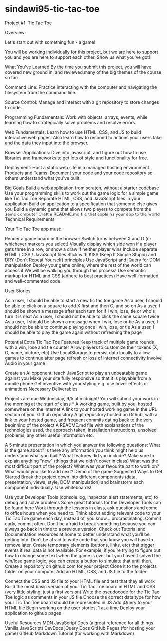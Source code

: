 # sindawi95-tic-tac-toe
Project #1: Tic Tac Toe

Overview:

Let's start out with something fun - a game!

You will be working individually for this project, but we are here to support you and you are here to support each other. Show us what you've got!

What You've Learned
By the time you submit this project, you will have covered new ground in, and reviewed,many of the big themes of the course so far:

Command Line: Practice interacting with the computer and navigating the filesystem from the command line.

Source Control: Manage and interact with a git repository to store changes to code.

Programming Fundamentals: Work with objects, arrays, events, while learning how to strategically solve problems and resolve errors.

Web Fundamentals: Learn how to use HTML, CSS, and JS to build interactive web pages. Also learn how to respond to actions your users take and the data they input into the browser.

Browser Applications: Dive into javascript, and figure out how to use libraries and frameworks to get lots of style and functionality for free.

Deployment: Host a static web site in a managed hosting environment.
Products and Teams: Document your code and your code repository so others understand what you've built.

Big Goals
Build a web application from scratch, without a starter codebase
Use your programming skills to work out the game logic for a simple game like Tic Tac Toe
Separate HTML, CSS, and JavaScript files in your application
Build an application to a specification that someone else gives you
Build a dynamic game that allows two players to compete from the same computer
Craft a README.md file that explains your app to the world Technical Requirements

Your Tic Tac Toe app must:

Render a game board in the browser
Switch turns between X and O (or whichever markers you select)
Visually display which side won if a player gets three in a row, or show a draw if neither player wins
Include separate HTML / CSS / JavaScript files
Stick with KISS (Keep It Simple Stupid) and DRY (Don't Repeat Yourself) principles
Use JavaScript and jQuery for DOM manipulation
Deploy your game online, where the rest of the world can access it
We will be walking you through this process!
Use semantic markup for HTML and CSS (adhere to best practices)
Have well-formatted, and well-commented code

User Stories

As a user, I should be able to start a new tic tac toe game
As a user, I should be able to click on a square to add X first and then O, and so on
As a user, I should be shown a message after each turn for if I win, lose, tie or who's turn it is next
As a user, I should not be able to click the same square twice
As a user, I should be shown a message when I win, lose or tie
As a user, I should not be able to continue playing once I win, lose, or tie
As a user, I should be able to play the game again without refreshing the page

Potential Extra Tic Tac Toe Features
Keep track of multiple game rounds with a win, lose and tie counter
Allow players to customize their tokens (X, O, name, picture, etc)
Use LocalStorage to persist data locally to allow games to continue after page refresh or loss of internet connectivity
Involve Audio in your game

Create an AI opponent: teach JavaScript to play an unbeatable game against you
Make your site fully responsive so that it is playable from a mobile phone
Get inventive with your styling e.g. use hover effects or animations
Necessary Deliverables

Projects are due Wednesday, 9/5 at midnight! You will submit your work in the morning at the start of class *
A working game, built by you, hosted somewhere on the internet
A link to your hosted working game in the URL section of your Github repository
A git repository hosted on Github, with a link to your hosted game, and frequent commits dating back to the very beginning of the project
A README.md file with explanations of the technologies used, the approach taken, installation instructions, unsolved problems, any other useful information etc.

A 5 minute presentation in which you answer the following questions:
What is the game about?
Is there any information you think might help us understand what you built?
What features did you include?
Make sure to explain anything "new" (things that we didn't cover in class)
What was the most difficult part of the project?
What was your favourite part to work on?
What would you like to add next?
Demo of the game
Suggested Ways to Get Started
Break the project down into different components (data, presentation, views, style, DOM manipulation) and brainstorm each component individually. Use whiteboards!

Use your Developer Tools (console.log, inspector, alert statements, etc) to debug and solve problems
Some great tutorials for the Developer Tools can be found here
Work through the lessons in class, ask questions and come to office hours when you need to. Think about adding relevant code to your Tic Tac Toe game each day, instead of, you know... procrastinating.
Commit early, commit often. Don’t be afraid to break something because you can always go back in time to a previous version.
Check out Tutorial and Documentation resources at home to better understand what you’ll be getting into.
Don’t be afraid to write code that you know you will have to remove later. Create temporary elements (buttons, links, etc) that trigger events if real data is not available. For example, if you’re trying to figure out how to change some text when the game is over but you haven’t solved the win/lose game logic, you can create a button to simulate that until then.
Create a repository on github.com for your project
Clone it to the projects folder on your computer
Add an HTML, CSS, and JS file to the folder

Connect the CSS and JS file to your HTML file and test that they all work
Build the most basic version of your Tic Tac Toe board in HTML and CSS (very little styling, just a first version)
Write the pseudocode for the Tic Tac Toe logic as comments in your JS file
Choose the correct data type for how your Tic Tac Toe board should be represented in JS
Add jQuery to your HTML file
Begin working on the user stories, 1 at a time
Deploy your application to github pages

Useful Resources
MDN JavaScript Docs (a great reference for all things Vanilla JavaScript)
DevDocs
jQuery Docs
GitHub Pages (for hosting your game)
GitHub Markdown Tutorial (for working with Markdown)